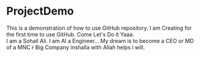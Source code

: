 # ProjectDemo
This is a demonstration of how to use GitHub repository. I am Creating for the first time to use GitHub. Come Let's Do it Yaaa.
<br>
I am a Sohail Ali. I am AI a Engineer...
My dream is to become a CEO or MD of a MNC r Big Company inshalla with Allah helps i will.
